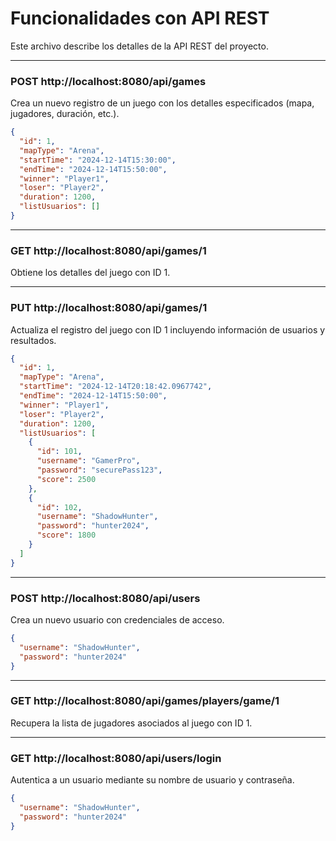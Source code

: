 # Funcionalidades con API REST
Este archivo describe los detalles de la API REST del proyecto.

---

### POST http://localhost:8080/api/games
Crea un nuevo registro de un juego con los detalles especificados (mapa, jugadores, duración, etc.).

```json
{
  "id": 1,
  "mapType": "Arena",
  "startTime": "2024-12-14T15:30:00",
  "endTime": "2024-12-14T15:50:00",
  "winner": "Player1",
  "loser": "Player2",
  "duration": 1200,
  "listUsuarios": []
}
```

---

### GET http://localhost:8080/api/games/1
Obtiene los detalles del juego con ID 1.

---

### PUT http://localhost:8080/api/games/1
Actualiza el registro del juego con ID 1 incluyendo información de usuarios y resultados.

```json
{
  "id": 1,
  "mapType": "Arena",
  "startTime": "2024-12-14T20:18:42.0967742",
  "endTime": "2024-12-14T15:50:00",
  "winner": "Player1",
  "loser": "Player2",
  "duration": 1200,
  "listUsuarios": [
    {
      "id": 101,
      "username": "GamerPro",
      "password": "securePass123",
      "score": 2500
    },
    {
      "id": 102,
      "username": "ShadowHunter",
      "password": "hunter2024",
      "score": 1800
    }
  ]
}
```

---

### POST http://localhost:8080/api/users
Crea un nuevo usuario con credenciales de acceso.

```json
{
  "username": "ShadowHunter",
  "password": "hunter2024"
}
```

---

### GET http://localhost:8080/api/games/players/game/1
Recupera la lista de jugadores asociados al juego con ID 1.

---

### GET http://localhost:8080/api/users/login
Autentica a un usuario mediante su nombre de usuario y contraseña.
```json
{
  "username": "ShadowHunter",
  "password": "hunter2024"
}
